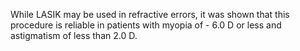While LASIK may be used in refractive errors, it was shown that this procedure is reliable in patients with myopia of - 6.0 D or less and astigmatism of less than 2.0 D.